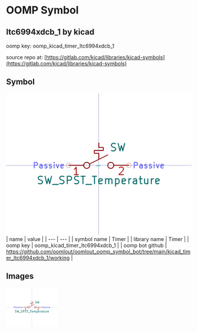 # OOMP Symbol  
## ltc6994xdcb_1  by kicad  
  
oomp key: oomp_kicad_timer_ltc6994xdcb_1  
  
source repo at: [https://gitlab.com/kicad/libraries/kicad-symbols](https://gitlab.com/kicad/libraries/kicad-symbols)  
## Symbol  
  
[![working.png](working_600.png)](working.png)  
| name | value | 
| --- | --- | 
| symbol name | Timer | 
| library name | Timer | 
| oomp key | oomp_kicad_timer_ltc6994xdcb_1 | 
| oomp bot github | https://github.com/oomlout/oomlout_oomp_symbol_bot/tree/main/kicad_timer_ltc6994xdcb_1/working | 
## Images  
  
[![working.png](working_140.png)](working.png)  

